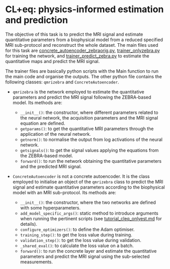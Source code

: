 # CL+eq: physics-informed estimation and prediction

The objective of this task is to predict the MRI signal and estimate quantitative parameters from a biophysical model from a reduced specified MRI sub-protocol and reconstruct the whole dataset. The main files used for this task are [concrete_autoencoder_zebraorig.py](./src/autoencoder2/concrete_autoencoder_zebraorig.py), [trainer_onlyzebra.py](./trainer_files/onlyzebra/trainer_onlyzebra.py) for training the network, and [trainer_predict_zebra.py](./trainer_files/onlyzebra/trainer_predict_zebra.py) to estimate the quantitative maps and predict the MRI signal.

The trainer files are basically python scripts with the Main function to run the main code and organise the outputs. The other python file contains the following classes: `qmrizebra` and `ConcreteAutoencoder`.

* `qmrizebra` is the network employed to estimate the quantitative parameters and predict the MRI signal following the ZEBRA-based model. Its methods are:
  * `__init__()`: the constructor, where different parameters related to the neural network, the acquisition parameters and the MRI signal equation are defined.
  * `getparams()`: to get the quantitative MRI parameters through the application of the neural network.
  * `getnorm()`: to normalise the output from log activations of the neural network.
  * `getsignals()`: to get the signal values applying the equations from the ZEBRA-based model.
  * `forward()`: to run the network obtaining the quantitative parameters and the predicted MRI signal.

* `ConcreteAutoencoder` is not a concrete autoencoder. It is the class employed to initialise an object of the `qmrizebra` class to predict the MRI signal and estimate quantitative parameters according to the biophysical model with an MRI sub-protocol. Its methods are:
  * `__init__()`: the constructor, where the two networks are defined with some hyperparameters.
  * `add_model_specific_args()`: static method to introduce arguments when running the pertinent scripts (see [tutorial_cleq_onlyest.md](../tutorials/tutorial_cleq_onlyest.md) for details).
  * `configure_optimizers()`: to define the Adam optimiser.
  * `training_step()`: to get the loss value during training.
  * `validation_step()`: to get the loss value during validation.
  * `_shared_eval()`: to calculate the loss value on a batch.
  * `forward()`: to run the concrete layer and estimate the quantitative parameters and predict the MRI signal using the sub-selected measurements.
